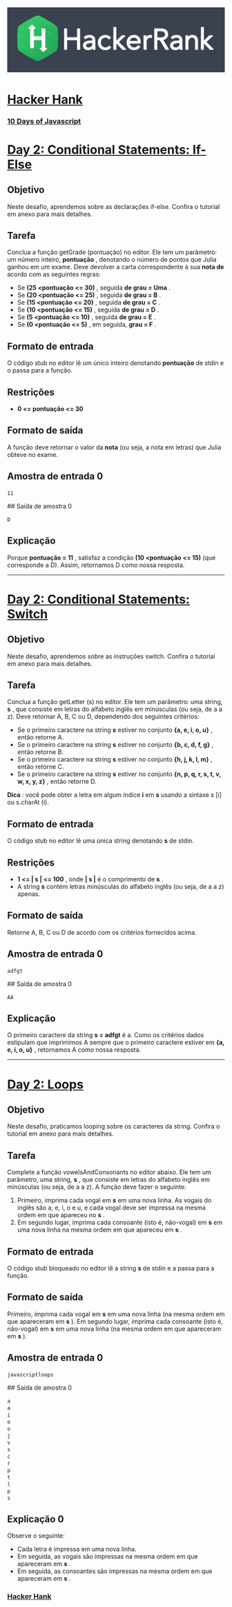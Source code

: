# ![hancker_hank.png](https://github.com/kakanew/Hacker_Hank/blob/master/hackerrank.jpg?raw=true)

# [Hacker Hank](https://github.com/kakanew/Hacker_Hank)

### [10 Days of Javascript](https://github.com/kakanew/Hacker_Hank/tree/master/10_Days_of_Javascript)

# [Day 2: Conditional Statements: If-Else](https://github.com/kakanew/Hacker_Hank/blob/master/10_Days_of_Javascript/Day_2/Day_2_Conditional_Statements_If-Else.js)

## Objetivo

Neste desafio, aprendemos sobre as declarações if-else. Confira o tutorial em anexo para mais detalhes.

## Tarefa

Conclua a função getGrade (pontuação) no editor. Ele tem um parâmetro: um número inteiro, **pontuação** , denotando o número de pontos que Julia ganhou em um exame. Deve devolver a carta correspondente à sua **nota de** acordo com as seguintes regras:

- Se **(25 <pontuação <= 30)** , seguida **de grau = Uma** .
- Se **(20 <pontuação <= 25)** , seguida **de grau = B** .
- Se **(15 <pontuação <= 20)** , seguida **de grau = C** .
- Se **(10 <pontuação <= 15)** , seguida **de grau = D** .
- Se **(5 <pontuação <= 10)** , seguida **de grau = E** .
- Se **(0 <pontuação <= 5)** , em seguida, **grau = F** .

## Formato de entrada

O código stub no editor lê um único inteiro denotando **pontuação** de stdin e o passa para a função.

## Restrições

- **0 <= pontuação <= 30**

## Formato de saída

A função deve retornar o valor da **nota** (ou seja, a nota em letras) que Julia obteve no exame.

## Amostra de entrada 0

```
11
```

\## Saída de amostra 0

```
D
```

## Explicação

Porque **pontuação = 11** , satisfaz a condição **(10 <pontuação <= 15)** (que corresponde a D). Assim, retornamos D como nossa resposta.

------

# [Day 2: Conditional Statements: Switch](https://github.com/kakanew/Hacker_Hank/blob/master/10_Days_of_Javascript/Day_2/Day_2_Conditional_Statements_Switch.js)

## Objetivo

Neste desafio, aprendemos sobre as instruções switch. Confira o tutorial em anexo para mais detalhes.

## Tarefa

Conclua a função getLetter (s) no editor. Ele tem um parâmetro: uma string, **s** , que consiste em letras do alfabeto inglês em minúsculas (ou seja, de a a z). Deve retornar A, B, C ou D, dependendo dos seguintes critérios:

- Se o primeiro caractere na string **s** estiver no conjunto **{a, e, i, o, u}** , então retorne A.
- Se o primeiro caractere na string **s** estiver no conjunto **{b, c, d, f, g}** , então retorne B.
- Se o primeiro caractere na string **s** estiver no conjunto **{h, j, k, l, m}** , então retorne C.
- Se o primeiro caractere na string **s** estiver no conjunto **{n, p, q, r, s, t, v, w, x, y, z}** , então retorne D.

**Dica** : você pode obter a letra em algum índice **i** em **s** usando a sintaxe s [i] ou s.charAt (i).

## Formato de entrada

O código stub no editor lê uma única string denotando **s** de stdin.

## Restrições

- **1 <= | s | <= 100** , onde **| s |** é o comprimento de **s** .
- A string **s** contém letras minúsculas do alfabeto inglês (ou seja, de a a z) apenas.

## Formato de saída

Retorne A, B, C ou D de acordo com os critérios fornecidos acima.

## Amostra de entrada 0

```
adfgt
```

\## Saída de amostra 0

```
AA
```

## Explicação

O primeiro caractere da string **s = adfgt** é a. Como os critérios dados estipulam que imprimimos A sempre que o primeiro caractere estiver em **{a, e, i, o, u}** , retornamos A como nossa resposta.

------

# [Day 2: Loops](https://github.com/kakanew/Hacker_Hank/blob/master/10_Days_of_Javascript/Day_2/Day_2_Loops.js)

## Objetivo

Neste desafio, praticamos looping sobre os caracteres da string. Confira o tutorial em anexo para mais detalhes.

## Tarefa

Complete a função vowelsAndConsonants no editor abaixo. Ele tem um parâmetro, uma string, **s** , que consiste em letras do alfabeto inglês em minúsculas (ou seja, de a a z). A função deve fazer o seguinte:

1. Primeiro, imprima cada vogal em **s** em uma nova linha. As vogais do inglês são a, e, i, o e u, e cada vogal deve ser impressa na mesma ordem em que apareceu no **s** .
2. Em segundo lugar, imprima cada consoante (isto é, não-vogal) em **s** em uma nova linha na mesma ordem em que apareceu em **s** .

## Formato de entrada

O código stub bloqueado no editor lê a string **s** de stdin e a passa para a função.

## Formato de saída

Primeiro, imprima cada vogal em **s** em uma nova linha (na mesma ordem em que apareceram em **s** ). Em segundo lugar, imprima cada consoante (isto é, não-vogal) em **s** em uma nova linha (na mesma ordem em que apareceram em **s** ).

## Amostra de entrada 0

```
javascriptloops
```

\## Saída de amostra 0

```
a 
a 
i 
o 
o 
j 
v 
s 
c 
r 
p 
t 
l 
p 
s
```

## Explicação 0

Observe o seguinte:

- Cada letra é impressa em uma nova linha.
- Em seguida, as vogais são impressas na mesma ordem em que apareceram em **s** .
- Em seguida, as consoantes são impressas na mesma ordem em que apareceram em **s** .

### [Hacker Hank](https://github.com/kakanew/Hacker_Hank)